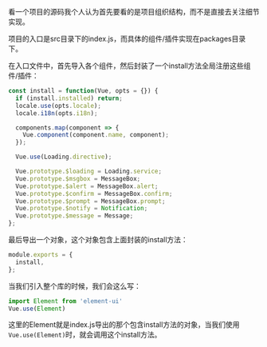看一个项目的源码我个人认为首先要看的是项目组织结构，而不是直接去关注细节实现。

项目的入口是src目录下的index.js，而具体的组件/插件实现在packages目录下。

在入口文件中，首先导入各个组件，然后封装了一个install方法全局注册这些组件/插件：

```javascript
const install = function(Vue, opts = {}) {
  if (install.installed) return;
  locale.use(opts.locale);
  locale.i18n(opts.i18n);

  components.map(component => {
    Vue.component(component.name, component);
  });

  Vue.use(Loading.directive);

  Vue.prototype.$loading = Loading.service;
  Vue.prototype.$msgbox = MessageBox;
  Vue.prototype.$alert = MessageBox.alert;
  Vue.prototype.$confirm = MessageBox.confirm;
  Vue.prototype.$prompt = MessageBox.prompt;
  Vue.prototype.$notify = Notification;
  Vue.prototype.$message = Message;
};
```

最后导出一个对象，这个对象包含上面封装的install方法：

```javascript
module.exports = {
  install,
};
```

当我们引入整个库的时候，我们会这么写：

```javascript
import Element from 'element-ui'
Vue.use(Element)
```

这里的Element就是index.js导出的那个包含install方法的对象，当我们使用```Vue.use(Element)```时，就会调用这个install方法。